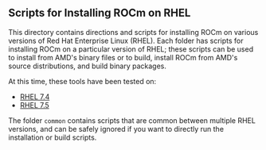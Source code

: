## Scripts for Installing ROCm on RHEL

This directory contains directions and scripts for installing ROCm on various versions of Red Hat Enterprise Linux (RHEL).
Each folder has scripts for installing ROCm on a particular version of RHEL; these scripts can be used to install from AMD's binary files or to build, install ROCm from AMD's source distributions, and build binary packages.

At this time, these tools have been tested on:

- [RHEL 7.4](RHEL_7.4)
- [RHEL 7.5](RHEL_7.5)

The folder `common` contains scripts that are common between multiple RHEL versions, and can be safely ignored if you want to directly run the installation or build scripts.
